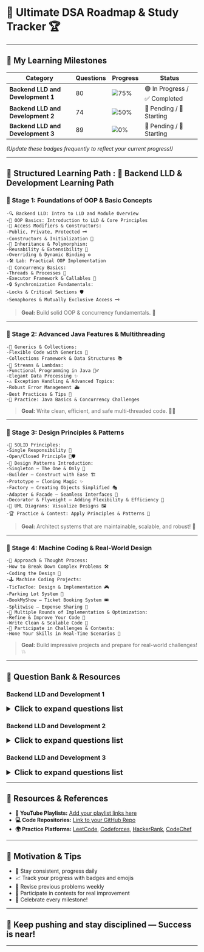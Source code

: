 # 🚀 **Ultimate DSA Roadmap & Study Tracker** 🏆

---

## 🎯 **My Learning Milestones**

| **Category**                      | **Questions** | **Progress** | **Status** |
|-----------------------------------|----------------|--------------|------------|
| **Backend LLD and Development 1** | 80 | ![75%](https://img.shields.io/badge/Progress-75%25-brightgreen) | 🟢 In Progress / ✅ Completed |
| **Backend LLD and Development 2** | 74 | ![50%](https://img.shields.io/badge/Progress-50%25-yellow) | 🔴 Pending / 🚧 Starting  |
| **Backend LLD and Development 3** | 89 | ![0%](https://img.shields.io/badge/Progress-20%25-red) | 🔴 Pending / 🚧 Starting |


*(Update these badges frequently to reflect your current progress!)*

---

## 📘 **Structured Learning Path : 📘 Backend LLD & Development Learning Path**

### 🌱 Stage 1: Foundations of OOP & Basic Concepts
    -🔍 Backend LLD: Intro to LLD and Module Overview
    -🧱 OOP Basics: Introduction to LLD & Core Principles
    -🔑 Access Modifiers & Constructors:
    -Public, Private, Protected 🗝️
    -Constructors & Initialization 🚀
    -🌳 Inheritance & Polymorphism:
    -Reusability & Extensibility 🎯
    -Overriding & Dynamic Binding ⚙️
    -🛠️ Lab: Practical OOP Implementation
    -🧵 Concurrency Basics:
    -Threads & Processes 🧵
    -Executor Framework & Callables 🚀
    -🔒 Synchronization Fundamentals:
    -Locks & Critical Sections 🛡️
    -Semaphores & Mutually Exclusive Access 🗝️
> **Goal:** Build solid OOP & concurrency fundamentals. 💪

---

### 🌟 Stage 2: Advanced Java Features & Multithreading

    -🌈 Generics & Collections:
    -Flexible Code with Generics 🎨
    -Collections Framework & Data Structures 📚
    -🌊 Streams & Lambdas:
    -Functional Programming in Java 🏄‍♂️
    -Elegant Data Processing ✨
    -⚠️ Exception Handling & Advanced Topics:
    -Robust Error Management 🚑
    -Best Practices & Tips 🚀
    -🧪 Practice: Java Basics & Concurrency Challenges

> **Goal:** Write clean, efficient, and safe multi-threaded code. 🧙‍♂️

---

### 🌟 Stage 3: Design Principles & Patterns

    -🧱 SOLID Principles:
    -Single Responsibility 👤
    -Open/Closed Principle 🚪🛡️
    -🔄 Design Patterns Introduction:
    -Singleton — The One & Only 👑
    -Builder — Construct with Ease 🏗️
    -Prototype — Cloning Magic ✨
    -Factory — Creating Objects Simplified 🎭
    -Adapter & Facade — Seamless Interfaces 🌉
    -Decorator & Flyweight — Adding Flexibility & Efficiency 🌟
    -🎨 UML Diagrams: Visualize Designs 🖼️
    -🏆 Practice & Contest: Apply Principles & Patterns 📝

> **Goal:** Architect systems that are maintainable, scalable, and robust! 🚀

---

### 🌟 Stage 4: Machine Coding & Real-World Design

    -🧩 Approach & Thought Process:
    -How to Break Down Complex Problems 🛠️
    -Coding the Design 🧮
    -🕹️ Machine Coding Projects:
    -TicTacToe: Design & Implementation 🎮
    -Parking Lot System 🚗
    -BookMyShow — Ticket Booking System 🎟️
    -Splitwise — Expense Sharing 💸
    -🚧 Multiple Rounds of Implementation & Optimization:
    -Refine & Improve Your Code 🔧
    -Write Clean & Scalable Code 🧼
    -🏅 Participate in Challenges & Contests:
    -Hone Your Skills in Real-Time Scenarios 🏁

> **Goal:** Build impressive projects and prepare for real-world challenges! 💥

---

## 🔖 Question Bank & Resources

### Backend LLD and Development 1

<details>
<summary style="font-weight:bold; font-size:20px;">Click to expand questions list</summary>

#### Backend LLD: Concurrency-4: Synchronization with Semaphores

| Question Summary                                | YouTube | Source Code                                                                                                                                                                                                              |
|-------------------------------------------------|---------|--------------------------------------------------------------------------------------------------------------------------------------------------------------------------------------------------------------------------|
| Synchronization using Semaphores -1             | [🔗](#) | [💻](#)                                                                                                                                                                                                                  |
| Synchronization using Semaphores -3             | [🔗](#) | [💻](#)                                                                                                                                                                                                                  |
| Synchronization using Semaphores -5             | [🔗](#) | [💻](#)                                                                                                                                                                                                                  |
| Concurrency Problems - Print In Order           | [🔗](#) | [💻](#)                                                                                                                                                                                                                  |
| Concurrency Problems - Print FooBar Alternately | [🔗](#) | [💻](#)                                                                                                                                                                                                                  |
| Synchronization using Semaphores -2             | [🔗](#) | [💻](#)                                                                                                                                                                                                                  |
| Synchronization using Semaphores -4             | [🔗](#) | [💻](#)                                                                                                                                                                                                                  |
| Synchronization using Semaphores -6             | [🔗](#) | [💻](#)                                                                                                                                                                                                                  |
| Concurrency Problems - Building H2O             | [🔗](#) | [💻](#)                                                                                                                                                                                                                  |
| Concurrency Problems - Print Zero Even Odd      | [🔗](#) | [💻ConcurrencyProblemsPrintZeroEvenOdd](src/lowLevelDesignModuleOne/QuestionAnswer/synchronizationwithSemaphores/assignment/ConcurrencyProblemsPrintZeroEvenOdd/originalQuestion/ConcurrencyProblemsPrintZeroEvenOdd.md) |
| Foo Bar Python LLD                              | [🔗](#) | [💻](#)                                                                                                                                                                                                                  |
| Print in Order Python LLD                       | [🔗](#) | [💻](#)                                                                                                                                                                                                                  |
| rinting Zeros Even Odd Python LLD               | [🔗](#) | [💻](#)                                                                                                                                                                                                                  |

</details>

### Backend LLD and Development 2

<details>
<summary style="font-weight:bold; font-size:20px;">Click to expand questions list</summary>

#### DSA Contest 2: Searching, Linked List, Stacks, Queues & Trees

| Question Summary | YouTube | Source Code |
|--------------------|---------|--------------|
| Task Scheduling | [🔗](#) | [💻](#) |
| Leaset Capacity to Ship | [🔗](#) | [💻](#) |
| Warmer Temperature | [🔗](#) | [💻](#) |
| Balanced Binary Tree | [🔗](#) | [💻](#) |

</details>

### Backend LLD and Development 3

<details>
<summary style="font-weight:bold; font-size:20px;">Click to expand questions list</summary>

#### Maths: Combinatorics Basics
| Question Summary | YouTube | Source Code |
|--------------------|---------|--------------|
| Pascal Triangle | [🔗](#) | [💻](#) |
| Excel Column Title | [🔗](#) | [💻](#) |
| Compute nCr % m | [🔗](#) | [💻](#) |
| Excel Column Number | [🔗](#) | [💻](#) |
| Number of Digit One | [🔗](#) | [💻](#) |
| Consecutive Numbers Sum | [🔗](#) | [💻](#) |

---
</details>

---



## 🔗 **Resources & References**

- **🔴 YouTube Playlists:** [Add your playlist links here](#)
- **💻 Code Repositories:** [Link to your GitHub Repo](#)
- **🌍 Practice Platforms:** [LeetCode](https://leetcode.com), [Codeforces](https://codeforces.com), [HackerRank](https://www.hackerrank.com), [CodeChef](https://www.codechef.com)

---

## 🚀 **Motivation & Tips**

- 💪 Stay consistent, progress daily
- 📈 Track your progress with badges and emojis
- 🔁 Revise previous problems weekly
- 🎯 Participate in contests for real improvement
- 🎉 Celebrate every milestone!

---

## **🌟 Keep pushing and stay disciplined — Success is near!**

---



